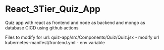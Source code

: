 # React_3Tier_Quiz_App
Quiz app with react as frontend and node as backend and mongo as database CICD using github actions

Files to modify for url:
quiz-app/src/Components/Quiz/Quiz.jsx - modify url
kubernetes-manifest/frontend.yml - env variable
